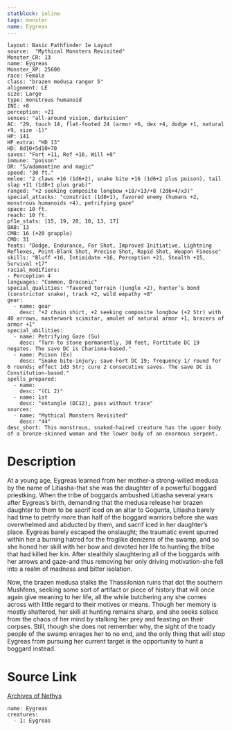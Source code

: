 ```yaml
---
statblock: inline
tags: monster
name: Eygreas
---
```

```statblock
layout: Basic Pathfinder 1e Layout
source:  "Mythical Monsters Revisited"
Monster_CR: 13
name: Eygreas
Monster_XP: 25600
race: Female
class: "brazen medusa ranger 5"
alignment: LE
size: Large
type: monstrous humanoid
INI: +8
perception: +21
senses: "all-around vision, darkvision"
AC: "29, touch 14, flat-footed 24 (armor +6, dex +4, dodge +1, natural +9, size -1)"
HP: 141
HP_extra: "HD 13"
HD: 8d10+5d10+70
saves: "Fort +11, Ref +16, Will +8"
immune: "poison"
DR: "5/adamantine and magic"
speed: "30 ft."
melee: "2 claws +16 (1d6+2), snake bite +16 (1d6+2 plus poison), tail slap +11 (1d8+1 plus grab)"
ranged: "+2 seeking composite longbow +18/+13/+8 (2d6+4/x3)"
special_attacks: "constrict (1d8+1), favored enemy (humans +2, monstrous humanoids +4), petrifying gaze"
space: 10 ft.
reach: 10 ft.
pf1e_stats: [15, 19, 20, 10, 13, 17]
BAB: 13
CMB: 16 (+20 grapple)
CMD: 31
feats: "Dodge, Endurance, Far Shot, Improved Initiative, Lightning Reflexes, Point-Blank Shot, Precise Shot, Rapid Shot, Weapon Finesse"
skills: "Bluff +16, Intimidate +16, Perception +21, Stealth +15, Survival +17"
racial_modifiers:
- Perception 4
languages: "Common, Draconic"
special_qualities: "favored terrain (jungle +2), hunter’s bond (constrictor snake), track +2, wild empathy +8"
gear:
  - name: gear
    desc: "+2 chain shirt, +2 seeking composite longbow (+2 Str) with 40 arrows, masterwork scimitar, amulet of natural armor +1, bracers of armor +1"
special_abilities:
  - name: Petrifying Gaze (Su)
    desc: "Turn to stone permanently, 30 feet, Fortitude DC 19 negates. The save DC is Charisma-based."
  - name: Poison (Ex)
    desc: "Snake bite-injury; save Fort DC 19; frequency 1/ round for 6 rounds; effect 1d3 Str; cure 2 consecutive saves. The save DC is Constitution-based."
spells_prepared:
  - name:
    desc: "(CL 2)"
  - name: 1st
    desc: "entangle (DC12), pass without trace"
sources:
  - name: "Mythical Monsters Revisited"
    desc: "44"
desc_short: This monstrous, snaked-haired creature has the upper body of a bronze-skinned woman and the lower body of an enormous serpent.
```
# Description
At a young age, Eygreas learned from her mother-a strong-willed medusa by the name of Litiasha-that she was the daughter of a powerful boggard priestking. When the tribe of boggards ambushed Litiasha several years after Eygreas’s birth, demanding that the medusa release her brazen daughter to them to be sacrif iced on an altar to Gogunta, Litiasha barely had time to petrify more than half of the boggard warriors before she was overwhelmed and abducted by them, and sacrif iced in her daughter’s place. Eygreas barely escaped the onslaught; the traumatic event spurred within her a burning hatred for the froglike denizens of the swamp, and so she honed her skill with her bow and devoted her life to hunting the tribe that had killed her kin. After stealthily slaughtering all of the boggards with her arrows and gaze-and thus removing her only driving motivation-she fell into a realm of madness and bitter isolation.

Now, the brazen medusa stalks the Thassilonian ruins that dot the southern Mushfens, seeking some sort of artifact or piece of history that will once again give meaning to her life, all the while butchering any she comes across with little regard to their motives or means. Though her memory is mostly shattered, her skill at hunting remains sharp, and she seeks solace from the chaos of her mind by stalking her prey and feasting on their corpses. Still, though she does not remember why, the sight of the toady people of the swamp enrages her to no end, and the only thing that will stop Eygreas from pursuing her current target is the opportunity to hunt a boggard instead.
# Source Link
[Archives of Nethys](https://aonprd.com/MonsterDisplay.aspx?ItemName=Eygreas)
```encounter-table
name: Eygreas
creatures:
  - 1: Eygreas
```
